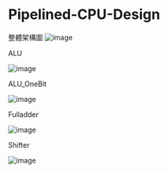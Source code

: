 # Pipelined-CPU-Design
整體架構圖
![image](https://github.com/kenwu890831/Pipelined-CPU-Design/assets/92260086/3f7ac2fb-5eb5-404c-805f-b00c5e722185)

ALU

 ![image](https://github.com/kenwu890831/Pipelined-CPU-Design/assets/92260086/442bb234-beff-4f0b-9e7f-f99c49bdc5d6)
 
ALU_OneBit

 ![image](https://github.com/kenwu890831/Pipelined-CPU-Design/assets/92260086/bfc1ca58-5e2e-4b98-99e9-9a252c8a6026)
 
Fulladder

 ![image](https://github.com/kenwu890831/Pipelined-CPU-Design/assets/92260086/fbeae35e-30c7-4038-be4d-e367a359543a)
 
Shifter

 ![image](https://github.com/kenwu890831/Pipelined-CPU-Design/assets/92260086/5822608b-5092-410d-9dbe-9bec940d2705)
 
